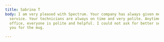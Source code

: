 ```yaml
---
title: Sabrina T
body: I am very pleased with Spectrum. Your company has always given me excellent
  service. Your technicians are always on time and very polite. Anytime I call the
  office, everyone is polite and helpful. I could not ask for better service. Thank
  you for the mug.

---
```

